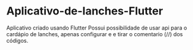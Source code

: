 # Aplicativo-de-lanches-Flutter
Aplicativo criado usando Flutter 
Possui possibilidade de usar api para o cardápio de lanches, apenas configurar e e tirar o comentario (//) dos códigos.

